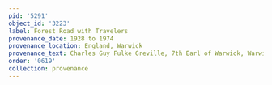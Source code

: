 ```yaml
---
pid: '5291'
object_id: '3223'
label: Forest Road with Travelers
provenance_date: 1928 to 1974
provenance_location: England, Warwick
provenance_text: Charles Guy Fulke Greville, 7th Earl of Warwick, Warwick Castle
order: '0619'
collection: provenance
---
```

